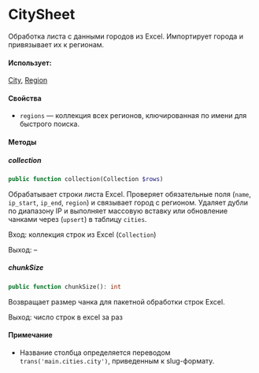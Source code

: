 # CitySheet

Обработка листа с данными городов из Excel.
Импортирует города и привязывает их к регионам.

#### Использует:

[City](/app/Models/Cities/City.md), [Region](/app/Models/Cities/Region.md)

#### Свойства

* `regions` — коллекция всех регионов, ключированная по имени для быстрого поиска.

#### Методы

##### collection

```php
public function collection(Collection $rows)
```

Обрабатывает строки листа Excel. Проверяет обязательные поля (`name`, `ip_start`, `ip_end`, `region`) и связывает город с регионом. Удаляет дубли по диапазону IP и выполняет массовую вставку или обновление чанками через (`upsert`) в таблицу `cities`.

Вход: коллекция строк из Excel (`Collection`)

Выход: –

##### chunkSize

```php
public function chunkSize(): int
```

Возвращает размер чанка для пакетной обработки строк Excel.

Выход: число строк в excel за раз

#### Примечание

* Название столбца определяется переводом `trans('main.cities.city')`, приведенным к slug-формату.
